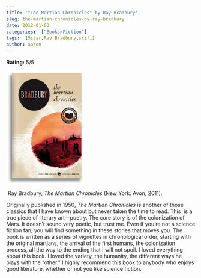 ```yaml
---
title: '"The Martian Chronicles" by Ray Bradbury'
slug: the-martian-chronicles-by-ray-bradbury
date: 2012-01-03
categories:  ["Books>Fiction"]
tags:  [5star,Ray Bradbury,scifi]
author: aaron
---
```


**Rating:** 5/5

![Book cover](cover-209x300.jpg "The Martian Chronicles")

 Ray Bradbury, *The Martian Chronicles* (New York: Avon, 2011).

Originally published in 1950, *The Martian Chronicles* is another of those classics that I have known about but never taken the time to read. This  is a true piece of literary art—poetry. The core story is of the colonization of Mars. It doesn’t sound very poetic, but trust me. Even if you’re not a science fiction fan, you will find something in these stories that moves you. The book is written as a series of vignettes in chronological order, starting with the original martians, the arrival of the first humans, the colonization process, all the way to the ending that I will not spoil. I loved everything about this book. I loved the variety, the humanity, the different ways he plays with the “other.” I highly recommend this book to anybody who enjoys good literature, whether or not you like science fiction.
